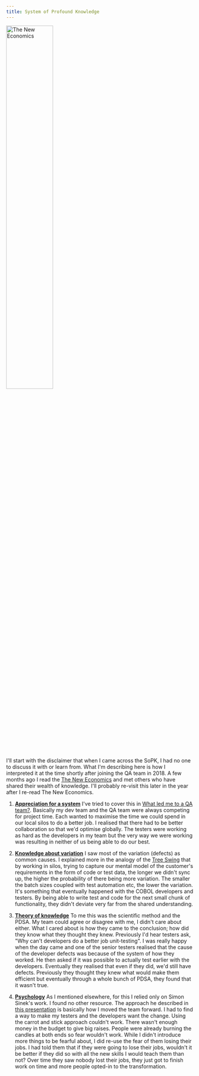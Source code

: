 ```yaml
---
title: System of Profound Knowledge
---
```

<a href="https://www.amazon.com/Economics-Industry-Government-Education-Press/dp/0262535939" target="_blank">
    <img src="{{ site.baseurl }}/assets/images/tne.jpg" alt="The New Economics" title="The New Economics" style="width:50%; display: block;" />
</a>


I'll start with the disclaimer that when I came across the SoPK, I had no one to discuss it with or learn from.
What I'm describing here is how I interpreted it at the time shortly after joining the QA team in 2018.
A few months ago I read the [The New Economics](https://www.amazon.com/Economics-Industry-Government-Education-Press/dp/0262535939) and met others who have shared their wealth of knowledge.
I'll probably re-visit this later in the year after I re-read The New Economics.

1. [**Appreciation for a system**](https://deming.org/appreciation-for-a-system/) I've tried to cover this in [What led me to a QA team?](/demingdriventesting/What%20led%20me%20to%20a%20QA%20team/index). Basically my dev team and the QA team were always competing for project time. Each wanted to maximise the time we could spend in our local silos to do a better job. I realised that there had to be better collaboration so that we'd optimise globally. The testers were working as hard as the developers in my team but the very way we were working was resulting in neither of us being able to do our best. 

2. [**Knowledge about variation**](https://deming.org/knowledge-of-variation/) I saw most of the variation (defects) as common causes. I explained more in the analogy of the [Tree Swing](/demingdriventesting/What%20led%20me%20to%20a%20QA%20team/Tree%20Swing) that by working in silos, trying to capture our mental model of the customer's requirements in the form of code or test data, the longer we didn't sync up, the higher the probability of there being more variation. The smaller the batch sizes coupled with test automation etc, the lower the variation. It's something that eventually happened with the COBOL developers and testers. By being able to write test and code for the next small chunk of functionality, they didn't deviate very far from the shared understanding.

3. [**Theory of knowledge**](https://deming.org/theory-of-knowledge/) To me this was the scientific method and the PDSA. My team could agree or disagree with me, I didn't care about either. What I cared about is how they came to the conclusion; how did they know what they thought they knew. Previously I'd hear testers ask, "Why can't developers do a better job unit-testing". I was really happy when the day came and one of the senior testers realised that the cause of the developer defects was because of the system of how they worked. He then asked if it was possible to actually test earlier with the developers. Eventually they realised that even if they did, we'd still have defects. Previously they thought they knew what would make them efficient but eventually through a whole bunch of PDSA, they found that it wasn't true.

4. [**Psychology**](https://deming.org/psychology-managing-human-systems/) As I mentioned elsewhere, for this I relied only on Simon Sinek's work. I found no other resource. The approach he described in [this presentation](https://www.youtube.com/watch?v=N9d0NqSztWA&t=188s) is basically how I moved the team forward. I had to find a way to make my testers and the developers want the change. Using the carrot and stick approach couldn't work. There wasn't enough money in the budget to give big raises. People were already burning the candles at both ends so fear wouldn't work. While I didn't introduce more things to be fearful about, I did re-use the fear of them losing their jobs. I had told them that if they were going to lose their jobs, wouldn't it be better if they did so with all the new skills I would teach them than not? Over time they saw nobody lost their jobs, they just got to finish work on time and more people opted-in to the transformation.